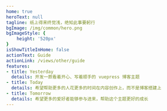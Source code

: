 ```yaml
---
home: true
heroText: null
tagline: 纸上得来终觉浅，绝知此事要躬行
bgImage: /img/common/hero.png
bgImageStyle: {
    height: '520px'
}
isShowTitleInHome: false
actionText: Guide
actionLink: /views/other/guide
features:
- title: Yesterday
  details: 开发一款看着开心、写着顺手的 vuepress 博客主题
- title: Today
  details: 希望帮助更多的人花更多的时间在内容创作上，而不是博客搭建上
- title: Tomorrow
  details: 希望更多的爱好者能够参与进来，帮助这个主题更好的成长
---
```


<style>
.hero {
  color: #fff;
}
</style>
